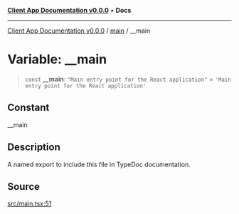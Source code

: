 [**Client App Documentation v0.0.0**](../../README.md) • **Docs**

***

[Client App Documentation v0.0.0](../../README.md) / [main](../README.md) / \_\_main

# Variable: \_\_main

> `const` **\_\_main**: `"Main entry point for the React application"` = `'Main entry point for the React application'`

## Constant

__main

## Description

A named export to include this file in TypeDoc documentation.

## Source

[src/main.tsx:51](https://github.com/jimmykurian/Reactivities/blob/b7deb33720de249fc2929bf02ab0ec1eb6fc42cc/client-app/src/main.tsx#L51)
